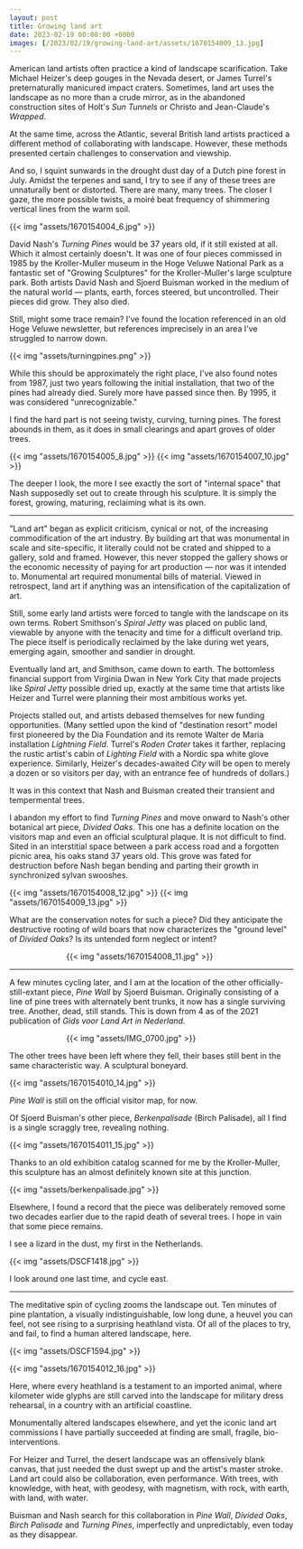 ```yaml
---
layout: post
title: Growing land art
date: 2023-02-19 00:00:00 +0000
images: [/2023/02/19/growing-land-art/assets/1670154009_13.jpg]
---
```


American land artists often practice  a kind of landscape scarification. Take Michael Heizer's deep gouges in the Nevada desert, or James Turrel's preternaturally manicured impact craters. Sometimes, land art uses the landscape as no more than a crude mirror, as in the abandoned construction sites of Holt's *Sun Tunnels* or Christo and Jean-Claude's *Wrapped*.

At the same time, across the Atlantic, several British land artists practiced a different method of collaborating with landscape. However, these methods presented certain challenges to conservation and viewship.

And so, I squint sunwards in the drought dust day of a Dutch pine forest in July. Amidst the terpenes and sand, I try to see if any of these trees are unnaturally bent or distorted. There are many, many trees. The closer I gaze, the more possible twists, a moiré beat frequency of shimmering vertical lines from the warm soil.

{{< img "assets/1670154004_6.jpg" >}}

David Nash's *Turning Pines* would be 37 years old, if it still existed at all. Which it almost certainly doesn't. It was one of four pieces commissed in 1985 by the Kroller-Muller museum in the Hoge Veluwe National Park as a fantastic set of "Growing Sculptures" for the Kroller-Muller's large sculpture park. Both artists David Nash and Sjoerd Buisman worked in the medium of the natural world — plants, earth, forces steered, but uncontrolled. Their pieces did grow. They also died.

Still, might some trace remain? I've found the location referenced in an old Hoge Veluwe newsletter, but references imprecisely in an area I've struggled to narrow down. 

<div style="margin-left: auto; margin-right: auto;">

{{< img "assets/turningpines.png" >}}
</div>

While this should be approximately the right place, I've also found notes from 1987, just two years following the initial installation, that two of the pines had already died. Surely more have passed since then. By 1995, it was considered "unrecognizable."

I find the hard part is not seeing twisty, curving, turning pines. The forest abounds in them, as it does in small clearings and apart groves of older trees.

<div class="multi">
{{< img "assets/1670154005_8.jpg" >}}
{{< img "assets/1670154007_10.jpg" >}}
</div>

The deeper I look, the more I see exactly the sort of "internal space" that Nash supposedly set out to create through his sculpture. It is simply the forest, growing, maturing, reclaiming what is its own.

- - -

"Land art" began as explicit criticism, cynical or not, of the increasing commodification of the art industry. By building art that was monumental in scale and site-specific, it literally could not be crated and shipped to a gallery, sold and framed. However, this never stopped the gallery shows or the economic necessity of paying for art production — nor was it intended to. Monumental art required monumental bills of material. Viewed in retrospect, land art if anything was an intensification of the capitalization of art.

Still, some early land artists were forced to tangle with the landscape on its own terms. Robert Smithson's *Spiral Jetty* was placed on public land, viewable by anyone with the tenacity and time for a difficult overland trip. The piece itself is periodically reclaimed by the lake during wet years, emerging again, smoother and sandier in drought.

Eventually land art, and Smithson, came down to earth. The bottomless financial support from Virginia Dwan in New York City that made projects like *Spiral Jetty* possible dried up, exactly at the same time that artists like Heizer and Turrel were planning their most ambitious works yet.

Projects stalled out, and artists debased themselves for new funding opportunities. (Many settled upon the kind of "destination resort" model first pioneered by the Dia Foundation and its remote Walter de Maria installation *Lightning Field*. Turrel's *Roden Crater* takes it farther, replacing the rustic artist's cabin of *Lighting Field* with a Nordic spa white glove experience. Similarly, Heizer's decades-awaited *City* will be open to merely a dozen or so visitors per day, with an entrance fee of hundreds of dollars.)

It was in this context that Nash and Buisman created their transient and tempermental trees.

I abandon my effort to find *Turning Pines* and move onward to Nash's other botanical art piece, *Divided Oaks*. This one has a definite location on the visitors map and even an official sculptural plaque. It is not difficult to find. Sited in an interstitial space between a park access road and a forgotten picnic area, his oaks stand 37 years old. This grove was fated for destruction before Nash began bending and parting their growth in synchronized sylvan swooshes.

{{< img "assets/1670154008_12.jpg" >}}
{{< img "assets/1670154009_13.jpg" >}}

What are the conservation notes for such a piece? Did they anticipate the destructive rooting of wild boars that now characterizes the "ground level" of _Divided Oaks_? Is its untended form neglect or intent?

<div style="width: 60%; margin-left: auto; margin-right: auto;">

{{< img "assets/1670154008_11.jpg" >}}
</div>

- - - 

A few minutes cycling later, and I am at the location of the other officially-still-extant piece, *Pine Wall* by Sjoerd Buisman. Originally consisting of a line of pine trees with alternately bent trunks, it now has a single surviving tree. Another, dead, still stands. This is down from 4 as of the 2021 publication of *Gids voor Land Art in Nederland*.

<div style="width: 60%; margin-left: auto; margin-right: auto;">

{{< img "assets/IMG_0700.jpg" >}}
</div>

The other trees have been left where they fell, their bases still bent in the same characteristic way. A sculptural boneyard.

{{< img "assets/1670154010_14.jpg" >}}

*Pine Wall* is still on the official visitor map, for now.

Of Sjoerd Buisman's other piece, *Berkenpalisade* (Birch Palisade), all I find is a single scraggly tree, revealing nothing.

 {{< img "assets/1670154011_15.jpg" >}}

Thanks to an old exhibition catalog scanned for me by the Kroller-Muller, this sculpture has an almost definitely known site at this junction.

{{< img "assets/berkenpalisade.jpg" >}}

Elsewhere, I found a record that the piece was deliberately removed some two decades earlier due to the rapid death of several trees. I hope in vain that some piece remains.

I see a lizard in the dust, my first in the Netherlands.

{{< img "assets/DSCF1418.jpg" >}}

I look around one last time, and cycle east.

- - -

The meditative spin of cycling zooms the landscape out. Ten minutes of pine plantation, a visually indistinguishable, low long dune, a heuvel you can feel, not see rising to a surprising heathland vista. Of all of the places to try, and fail, to find a human altered landscape, here.

<div class="multi">
{{< img "assets/DSCF1594.jpg" >}}

{{< img "assets/1670154012_16.jpg" >}}
</div>

Here, where every heathland is a testament to an imported animal, where kilometer wide glyphs are still carved into the landscape for military dress rehearsal, in a country with an artificial coastline.

Monumentally altered landscapes elsewhere, and yet the iconic land art commissions I have partially succeeded at finding are small, fragile, bio-interventions.

For Heizer and Turrel, the desert landscape was an offensively blank canvas, that just needed the dust swept up and the artist's master stroke. Land art could also be collaboration, even performance. With trees, with knowledge, with heat, with geodesy, with magnetism, with rock, with earth, with land, with water.

Buisman and Nash search for this collaboration in *Pine Wall*, *Divided Oaks*, *Birch Palisade* and *Turning Pines*, imperfectly and unpredictably, even today as they disappear.